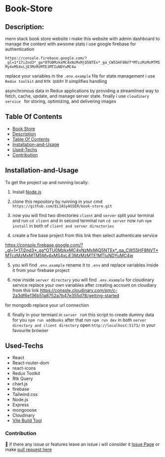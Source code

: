 # Book-Store 

## Description:
mern stack book store website i make this website with admin dashboard to manage the content with awsome stats  i use google firebase for authentication

`https://console.firebase.google.com/?_gl=1*17i2nd3*_ga*OTU0MzkxMC4xNzMxMjQ5NTEx*_ga_CW55HF8NVT*MTczMzMxMTM5My4xMS4xLjE3MzMzMTE1MTIuNDYuMC4w`  

replace your variables in the `.env.example` file  for state management i use `Redux toolkit` and `RTK QUERY` It simplifies handling 

asynchronous data in Redux applications by providing a streamlined way to fetch, cache, update, and manage server state. finally i use `cloudinary service ` for storing, optimizing, and delivering images

## Table Of Contents

  - [Book Store](#Book-Store)
  - [Description](#description)
  - [Table Of Contents](#table-of-contents)
  - [Installation-and-Usage](#installation-and-usage)
  - [Used-Techs](#used-techs)
  - [Contribution](#contribution)

## Installation-and-Usage

To get the project up and running locally:
1. Install [Node.js](https://nodejs.org/en/)

2. clone this repository by running in your cmd `https://github.com/ELIASyASSER/book-store.git`
  
3. now you will find two directories `client` and `server` split your terminal and run `cd client` and in  second terminal run `cd server` now run `npm install` in both of `client and server directories`

4. create a fire base project from this link then select authenticate service 

https://console.firebase.google.com/?_gl=1*17i2nd3*_ga*OTU0MzkxMC4xNzMxMjQ5NTEx*_ga_CW55HF8NVT*MTczMzMxMTM5My4xMS4xLjE3MzMzMTE1MTIuNDYuMC4w

5. you will find `.env.example` rename it to `.env` and replace variables inside it from your firebase project

6.  now inside `server directory` you will find  `.env.example` for cloudinary service replace your own variables after creating account on cloudiary from this link
https://console.cloudinary.com/pm/c-2a3df6e136b51a8752a7b47e355d78/getting-started 

for mongodb replace your url connection 

8. finally in your termianl in `server ` run this script to create dummy data for you `npm run addBooks`  after that run `npm run dev` in both `server directory and client directory`
 open `http://localhost:5173/` in your favourite browser

 ## Used-Techs 
  - React
  - React-router-dom
  - react-icons
  - Redux Toolkit
  - Rtk Query
  - chart.js
  - firebase
  - Tailwind.css
  - Node.js
  - Express
  - mongooose
  - Cloudinary
  - [Vite Build Tool](https://vite.dev/guide/)
  
### Contribution
🤝
if there any issue or features leave an issue i will consider it [Issue Page](https://github.com/ELIASyASSER/book-store/issues)
or make [pull request here ](https://github.com/ELIASyASSER/book-store/pulls)
